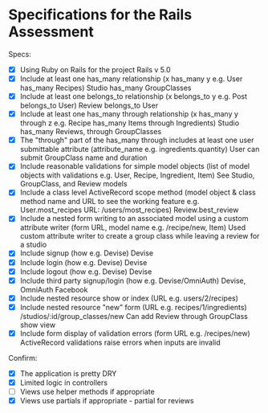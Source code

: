 # Specifications for the Rails Assessment

Specs:
- [x] Using Ruby on Rails for the project
  Rails v 5.0
- [x] Include at least one has_many relationship (x has_many y e.g. User has_many Recipes)
  Studio has_many GroupClasses
- [x] Include at least one belongs_to relationship (x belongs_to y e.g. Post belongs_to User)
  Review belongs_to User
- [x] Include at least one has_many through relationship (x has_many y through z e.g. Recipe has_many Items through Ingredients)
  Studio has_many Reviews, through GroupClasses
- [x] The "through" part of the has_many through includes at least one user submittable attribute (attribute_name e.g. ingredients.quantity)
  User can submit GroupClass name and duration
- [x] Include reasonable validations for simple model objects (list of model objects with validations e.g. User, Recipe, Ingredient, Item)
  See Studio, GroupClass, and Review models
- [x] Include a class level ActiveRecord scope method (model object & class method name and URL to see the working feature e.g. User.most_recipes URL: /users/most_recipes)
  Review.best_review
- [x] Include a nested form writing to an associated model using a custom attribute writer (form URL, model name e.g. /recipe/new, Item)
  Used custom attribute writer to create a group class while leaving a review for a studio
- [x] Include signup (how e.g. Devise)
  Devise
- [x] Include login (how e.g. Devise)
  Devise
- [x] Include logout (how e.g. Devise)
  Devise
- [x] Include third party signup/login (how e.g. Devise/OmniAuth)
  Devise, OmniAuth Facebook
- [x] Include nested resource show or index (URL e.g. users/2/recipes)
- [x] Include nested resource "new" form (URL e.g. recipes/1/ingredients)
  /studios/:id/group_classes/new
  Can add Review through GroupClass show view
- [x] Include form display of validation errors (form URL e.g. /recipes/new)
  ActiveRecord validations raise errors when inputs are invalid

Confirm:
- [x] The application is pretty DRY
- [x] Limited logic in controllers
- [ ] Views use helper methods if appropriate
- [x] Views use partials if appropriate - partial for reviews
